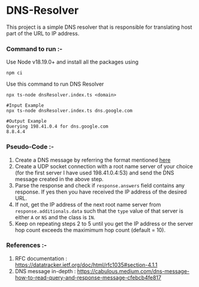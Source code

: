 # DNS-Resolver

This project is a simple DNS resolver that is responsible for translating host part of the URL to IP address.

### Command to run :-

Use Node v18.19.0+ and install all the packages using
```
npm ci
```

Use this command to run DNS Resolver
```
npx ts-node dnsResolver.index.ts <domain>

#Input Example
npx ts-node dnsResolver.index.ts dns.google.com

#Output Example
Querying 198.41.0.4 for dns.google.com
8.8.4.4
```


### Pseudo-Code :-
1. Create a DNS message by referring the format mentioned [here](https://datatracker.ietf.org/doc/html/rfc1035#section-4.1.1)
2. Create a UDP socket connection with a root name server of your choice (for the first server I have used 198.41.0.4:53) and send the DNS message created in the above step.
3. Parse the response and check if `response.answers` field contains any response. If yes then you have received the IP address of the desired URL.
4. If not, get the IP address of the next root name server from `response.additionals.data` such that the `type` value of that server is either `A` or `NS` and the class is `IN`.
5. Keep on repeating steps 2 to 5 until you get the IP address or the server hop count exceeds the maximimum hop count (default = 10).


### References :-

1. RFC documentation : https://datatracker.ietf.org/doc/html/rfc1035#section-4.1.1
2. DNS message in-depth : https://cabulous.medium.com/dns-message-how-to-read-query-and-response-message-cfebcb4fe817